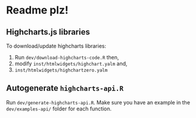 # Readme plz!

## Highcharts.js libraries 

To download/update highcharts libraries:

1. Run `dev/download-highcharts-code.R` then,
2. modify `inst/htmlwidgets/highchart.yalm` and,
3. `inst/htmlwidgets/highchartzero.yalm`

## Autogenerate `highcharts-api.R`

Run `dev/generate-highcharts-api.R`. Make sure you have an example in
the `dev/examples-api/` folder for each function.
